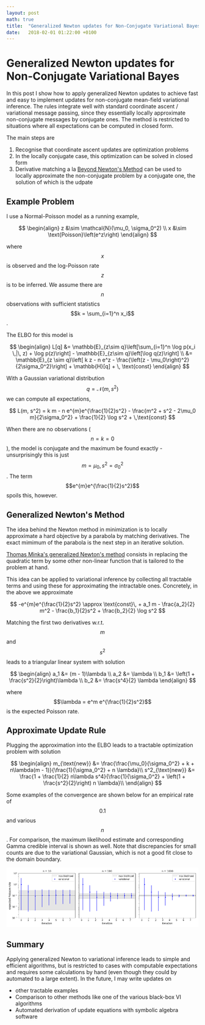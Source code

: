 ```yaml
---
layout: post
math: true
title:  "Generalized Newton updates for Non-Conjugate Variational Bayes"
date:   2018-02-01 01:22:00 +0100
---
```

# Generalized Newton updates for Non-Conjugate Variational Bayes

In this post I show how to apply generalized Newton updates to achieve fast and easy to implement updates for non-conjugate mean-field variational inference. The rules integrate well with standard coordinate ascent / variational message passing, since they essentially locally approximate non-conjugate messages by conjugate ones. The method is restricted to situations where all expectations can be computed in closed form.

The main steps are

 1. Recognise that coordinate ascent updates are optimization problems
 1. In the locally conjugate case, this optimization can be solved in closed form
 1. Derivative matching a la [Beyond Newton's Method](https://tminka.github.io/papers/minka-newton.pdf) can be used to locally approximate the non-conjugate problem by a conjugate one, the solution of which is the udpate

## Example Problem

I use a Normal-Poisson model as a running example,

$$
\begin{align}
z &\sim \mathcal{N}(\mu_0, \sigma_0^2) \\
x &\sim \text{Poisson}\left(e^z\right)
\end{align}
$$

where $$x$$ is observed and the log-Poisson rate $$z$$ is to be inferred. We assume there are $$n$$ observations with sufficient statistics $$k = \sum_{i=1}^n x_i$$.

The ELBO for this model is

$$
\begin{align}
L[q] &= \mathbb{E}_{z\sim q}\left[\sum_{i=1}^n \log p(x_i \,|\, z) + \log p(z)\right] - \mathbb{E}_{z\sim q}\left[\log q(z)\right] \\
&= \mathbb{E}_{z \sim q}\left[ k z - n e^z - \frac{\left(z - \mu_0\right)^2}{2\sigma_0^2}\right] + \mathbb{H}[q] + \, \text{const}
\end{align}
$$

With a Gaussian variational distribution $$q = \mathcal{N}(m, s^2)$$ we can compute all expectations,

$$
L(m, s^2) = k m - n e^{m}e^{\frac{1}{2}s^2} - \frac{m^2 + s^2 - 2\mu_0 m}{2\sigma_0^2} + \frac{1}{2} \log s^2 + \,\text{const}
$$

When there are no observations ($$n = k = 0$$), the model is conjugate and the maximum be found exactly - unsurprisingly this is just $$m = \mu_0, s^2 = \sigma_0^2$$. The term $$e^{m}e^{\frac{1}{2}s^2}$$ spoils this, however. 

## Generalized Newton's Method

The idea behind the Newton method in minimization is to locally approximate a hard objective by a parabola by matching derivatives. The exact mimimum of the parabola is the next step in an iterative solution.

[Thomas Minka's generalized Newton's method](https://tminka.github.io/papers/minka-newton.pdf) consists in replacing the quadratic term by some other non-linear function that is tailored to the problem at hand.

This idea can be applied to variational inference by collecting all tractable terms and using these for approximating the intractable ones. Concretely, in the above we approximate

$$
-e^{m}e^{\frac{1}{2}s^2} \approx \text{const}\, + a_1 m - \frac{a_2}{2} m^2  - \frac{b_1}{2}s^2 + \frac{b_2}{2} \log s^2
$$

Matching the first two derivatives w.r.t. $$m$$ and $$s^2$$ leads to a triangular linear system with solution

$$
\begin{align}
a_1 &= (m - 1)\lambda \\
a_2 &= \lambda \\
b_1 &= \left(1 + \frac{s^2}{2}\right)\lambda \\
b_2 &= \frac{s^4}{2} \lambda
\end{align}
$$

where $$\lambda = e^m e^{\frac{1}{2}s^2}$$ is the expected Poisson rate.

## Approximate Update Rule

Plugging the approximation into the ELBO leads to a tractable optimization problem with solution

$$
\begin{align}
m_{\text{new}} &= \frac{\frac{\mu_0}{\sigma_0^2} + k +  n\lambda(m - 1)}{\frac{1}{\sigma_0^2} + n \lambda}\\
s^2_{\text{new}} &= \frac{1 + \frac{1}{2} n\lambda s^4}{\frac{1}{\sigma_0^2} + \left(1 + \frac{s^2}{2}\right) n \lambda}\\
\end{align}
$$


Some examples of the convergence are shown below for an empirical rate of $$0.1$$ and various $$n$$. For comparison, the maximum likelihood estimate and corresponding Gamma credible interval is shown as well. Note that discrepancies for small counts are due to the variational Gaussian, which is not a good fit close to the domain boundary.

![examples](/assets/img/normal-poisson-convergence.png)

## Summary

Applying generalized Newton to variational inference leads to simple and efficient algorithms, but is restricted to cases with computable expectations and requires some calculations by hand (even though they could by automated to a large extent). In the future, I may write updates on

 * other tractable examples
 * Comparison to other methods like one of the various black-box VI algorithms
 * Automated derivation of update equations with symbolic algebra software
